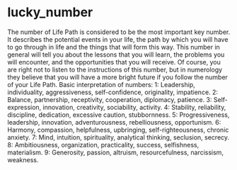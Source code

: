 # lucky_number
The number of Life Path is considered to be the most important key number. It describes the potential events in your life, the path by which you will have to go through in life and the things that will form this way. This number in general will tell you about the lessons that you will learn, the problems you will encounter, and the opportunities that you will receive. Of course, you are right not to listen to the instructions of this number, but in numerology they believe that you will have a more bright future if you follow the number of your Life Path.
Basic interpretation of numbers:
1: Leadership, individuality, aggressiveness, self-confidence, originality, impatience.
2: Balance, partnership, receptivity, cooperation, diplomacy, patience.
3: Self-expression, innovation, creativity, sociability, activity.
4: Stability, reliability, discipline, dedication, excessive caution, stubbornness.
5: Progressiveness, leadership, innovation, adventurousness, rebelliousness, opportunism.
6: Harmony, compassion, helpfulness, upbringing, self-righteousness, chronic anxiety.
7: Mind, intuition, spirituality, analytical thinking, seclusion, secrecy.
8: Ambitiousness, organization, practicality, success, selfishness, materialism.
9: Generosity, passion, altruism, resourcefulness, narcissism, weakness.
